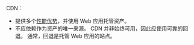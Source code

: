 CDN：

* 提供多个[性能优势](/office365/enterprise/content-delivery-networks#how-do-cdns-make-services-work-faster)，并使用 Web 应用托管资产。
* 不应依赖作为资产的唯一来源。 CDN 并非始终可用，因此应使用可靠的回退。 通常，回退是托管 Web 应用的站点。